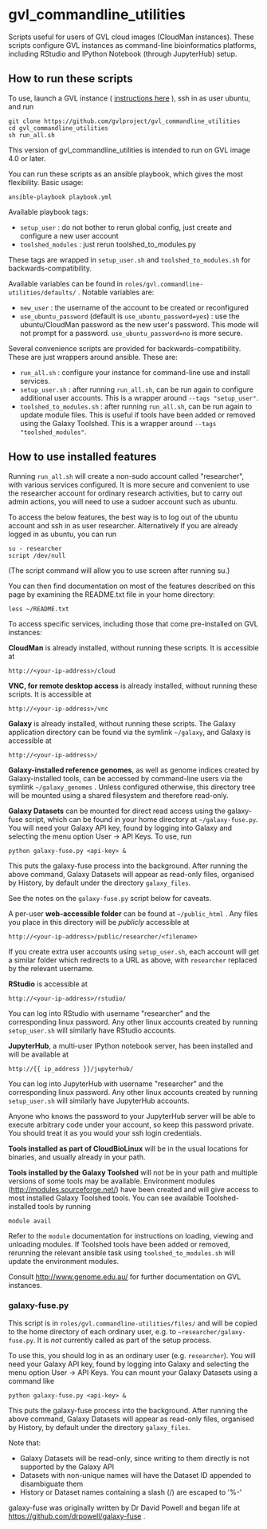 # gvl_commandline_utilities

Scripts useful for users of GVL cloud images (CloudMan instances).
These scripts configure GVL instances as command-line bioinformatics platforms, including RStudio and IPython Notebook (through JupyterHub) setup.

## How to run these scripts

To use, launch a GVL instance ( [instructions here](https://docs.google.com/document/d/1uYKWZckyR8kZSY6viECMJsGSTaNsS2nVMj5n_YYzxGY/pub) ), ssh in as user ubuntu, and run

    git clone https://github.com/gvlproject/gvl_commandline_utilities
    cd gvl_commandline_utilities
    sh run_all.sh

This version of gvl_commandline_utilities is intended to run on GVL image 4.0 or later.

You can run these scripts as an ansible playbook, which gives the most flexibility. Basic usage:

    ansible-playbook playbook.yml

Available playbook tags:
  - `setup_user` : do not bother to rerun global config, just create and configure a new user account
  - `toolshed_modules` : just rerun toolshed_to_modules.py

These tags are wrapped in `setup_user.sh` and `toolshed_to_modules.sh` for
backwards-compatibility.

Available variables can be found in `roles/gvl.commandline-utilities/defaults/` .
Notable variables are:
  - `new_user` : the username of the account to be created or reconfigured
  - `use_ubuntu_password` (default is `use_ubuntu_password=yes`) : use the ubuntu/CloudMan password as the new user's password. This mode will not prompt for a password. `use_ubuntu_password=no` is more secure.

Several convenience scripts are provided for backwards-compatibility. These are just
wrappers around ansible. These are:
* `run_all.sh` : configure your instance for command-line use and install services.
* `setup_user.sh` : after running `run_all.sh`, can be run again to configure additional user accounts. This is a wrapper around `--tags "setup_user"`.
* `toolshed_to_modules.sh` : after running `run_all.sh`, can be run again to update module files. This is useful if tools have been added or removed using the Galaxy Toolshed. This is a wrapper around `--tags "toolshed_modules"`.

## How to use installed features

Running `run_all.sh` will create a non-sudo account called "researcher", with various services configured.
It is more secure and convenient to use the researcher account for ordinary research activities, but
to carry out admin actions, you will need to use a sudoer account such as ubuntu.

To access the below features, the best way is to log out of the ubuntu account and ssh in as user researcher. Alternatively if you are already logged in as ubuntu, you can run

    su - researcher
    script /dev/null

(The script command will allow you to use screen after running su.)

You can then find documentation on most of the features described on this page by examining the
README.txt file in your home directory:

    less ~/README.txt

To access specific services, including those that come pre-installed on GVL instances:

**CloudMan** is already installed, without running these scripts.
It is accessible at

    http://<your-ip-address>/cloud

**VNC, for remote desktop access** is already installed, without running these scripts.
It is accessible at

    http://<your-ip-address>/vnc

**Galaxy** is already installed, without running these scripts. The Galaxy application directory
can be found via the symlink `~/galaxy`, and Galaxy is accessible at

    http://<your-ip-address>/

**Galaxy-installed reference genomes**, as well as genome indices created by Galaxy-installed
tools, can be accessed by command-line users via the symlink `~/galaxy_genomes` .
Unless configured otherwise, this directory tree will be mounted using a shared filesystem and
therefore read-only.

**Galaxy Datasets** can be mounted for direct read access using the galaxy-fuse script,
which can be found in your home directory at `~/galaxy-fuse.py`. You will need your Galaxy API key,
found by logging into Galaxy and selecting the menu option User -> API Keys.
To use, run

    python galaxy-fuse.py <api-key> &

This puts the galaxy-fuse process into the background. After running the above command,
Galaxy Datasets will appear as read-only files, organised by History, by default under
the directory `galaxy_files`.

See the notes on the `galaxy-fuse.py` script below for caveats.

A per-user **web-accessible folder** can be found at `~/public_html` . Any files you place in this
directory will be _publicly_ accessible at

    http://<your-ip-address>/public/researcher/<filename>

If you create extra user accounts using `setup_user.sh`, each account will get a similar folder which redirects
to a URL as above, with `researcher` replaced by the relevant username.

**RStudio** is accessible at

    http://<your-ip-address>/rstudio/

You can log into RStudio with username "researcher" and the corresponding linux password.
Any other linux accounts created by running `setup_user.sh` will similarly have RStudio accounts.

**JupyterHub**, a multi-user IPython notebook server, has been installed and will be available at

    http://{{ ip_address }}/jupyterhub/

You can log into JupyterHub with username "researcher" and the corresponding linux password.
Any other linux accounts created by running `setup_user.sh` will similarly have JupyterHub accounts.

Anyone who knows the password to your JupyterHub server will be able to execute
arbitrary code under your account, so keep this password private. You should treat
it as you would your ssh login credentials.

**Tools installed as part of CloudBioLinux** will be in the usual locations for binaries,
and usually already in your path.

**Tools installed by the Galaxy Toolshed** will not be in your path and multiple versions
of some tools may be available. Environment modules (http://modules.sourceforge.net/) have been created
and will give access to most installed Galaxy Toolshed tools. You can see available Toolshed-installed
tools by running

    module avail

Refer to the `module` documentation for instructions on loading, viewing and unloading modules.
If Toolshed tools have been added or removed, rerunning the relevant ansible task using `toolshed_to_modules.sh` will update the environment modules.

Consult http://www.genome.edu.au/ for further documentation on GVL instances.

### galaxy-fuse.py

This script is in `roles/gvl.commandline-utilities/files/` and will be copied to the home directory of each ordinary user, e.g. to
`~researcher/galaxy-fuse.py`. It is *not* currently called as part of the setup process.

To use this, you should log in as an ordinary user (e.g. `researcher`). You will
need your Galaxy API key, found by logging into Galaxy and selecting the menu
option User -> API Keys. You can mount your Galaxy Datasets using a command like

    python galaxy-fuse.py <api-key> &

This puts the galaxy-fuse process into the background. After running the above command,
Galaxy Datasets will appear as read-only files, organised by History, by default under
the directory `galaxy_files`.

Note that:
* Galaxy Datasets will be read-only, since writing to them directly is not supported
by the Galaxy API
* Datasets with non-unique names will have the Dataset ID appended to disambiguate them
* History or Dataset names containing a slash (/) are escaped to '%-'

galaxy-fuse was originally written by Dr David Powell and began life at
https://github.com/drpowell/galaxy-fuse .
